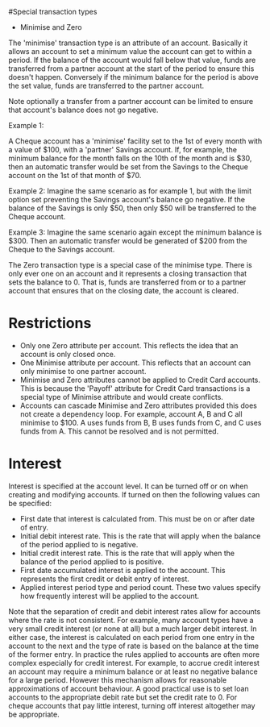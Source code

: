 #Special transaction types

- Minimise and Zero

The 'minimise' transaction type is an attribute of an account. Basically it allows an account to set a minimum value the account can get to within a period.
If the balance of the account would fall below that value, funds are transferred from a partner account at the start of the period to ensure this doesn't happen. 
Conversely if the minimum balance for the period is above the set value, funds are transferred to the partner account.

Note optionally a transfer from a partner account can be limited to ensure that account's balance does not go negative.

Example 1:

A Cheque account has a 'minimise' facility set to the 1st of every month with a value of $100, with a 'partner' Savings account. If, for example, the minimum balance for the month falls on the 10th of the month and is $30, then an automatic transfer would be set from the Savings to the Cheque account on the 1st of that month of $70. 

Example 2:
Imagine the same scenario as for example 1, but with the limit option set preventing the Savings account's balance go negative. If the balance of the Savings is only $50, then only $50 will be transferred to the Cheque account.

Example 3:
Imagine the same scenario again except the minimum balance is $300. Then an automatic transfer would be generated of $200 from the Cheque to the Savings account.

The Zero transaction type is a special case of the minimise type. There is only ever one on an account and it represents a closing transaction that sets the balance to 0. That is, funds are transferred from or to a partner account that ensures that on the closing date, the account is cleared.

Restrictions
============
- Only one Zero attribute per account. This reflects the idea that an account is only closed once.
- One Minimise attribute per account. This reflects that an account can only minimise to one partner account.
- Minimise and Zero attributes cannot be applied to Credit Card accounts. This is because the 'Payoff' attribute for Credit Card transactions is a special type of Minimise attribute and would create conflicts.
- Accounts can cascade Minimise and Zero attributes provided this does not create a dependency loop. For example, account A, B and C all minimise to $100. A uses funds from B, B uses funds from C, and C uses funds from A. This cannot be resolved and is not permitted.

Interest
========
Interest is specified at the account level. It can be turned off or on when creating and modifying accounts. If turned on then the following values can be specified:
- First date that interest is calculated from. This must be on or after date of entry. 
- Initial debit interest rate. This is the rate that will apply when the balance of the period applied to is negative.
- Initial credit interest rate. This is the rate that will apply when the balance of the period applied to is positive.
- First date accumulated interest is applied to the account. This represents the first credit or debit entry of interest.
- Applied interest period type and period count. These two values specify how frequently interest will be applied to the account.

Note that the separation of credit and debit interest rates allow for accounts where the rate is not consistent. For example, many account types have a very small credit interest (or none at all) but a much larger debit interest. In either case, the interest is calculated on each period from one entry in the account to the next and the type of rate is based on the balance at the time of the former entry. In practice the rules applied to accounts are often more complex especially for credit interest. For example, to accrue credit interest an account may require a minimum balance or at least no negative balance for a large period. However this mechanism allows for reasonable approximations of account behaviour. A good practical use is to set loan accounts to the appropriate debit rate but set the credit rate to 0. For cheque accounts that pay little interest, turning off interest altogether may be appropriate. 